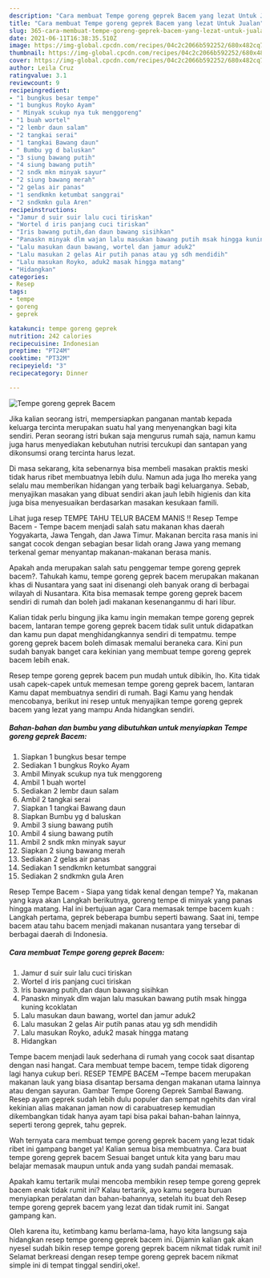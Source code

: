 ```yaml
---
description: "Cara membuat Tempe goreng geprek Bacem yang lezat Untuk Jualan"
title: "Cara membuat Tempe goreng geprek Bacem yang lezat Untuk Jualan"
slug: 365-cara-membuat-tempe-goreng-geprek-bacem-yang-lezat-untuk-jualan
date: 2021-06-11T16:38:35.510Z
image: https://img-global.cpcdn.com/recipes/04c2c2066b592252/680x482cq70/tempe-goreng-geprek-bacem-foto-resep-utama.jpg
thumbnail: https://img-global.cpcdn.com/recipes/04c2c2066b592252/680x482cq70/tempe-goreng-geprek-bacem-foto-resep-utama.jpg
cover: https://img-global.cpcdn.com/recipes/04c2c2066b592252/680x482cq70/tempe-goreng-geprek-bacem-foto-resep-utama.jpg
author: Leila Cruz
ratingvalue: 3.1
reviewcount: 9
recipeingredient:
- "1 bungkus besar tempe"
- "1 bungkus Royko Ayam"
- " Minyak scukup nya tuk menggoreng"
- "1 buah wortel"
- "2 lembr daun salam"
- "2 tangkai serai"
- "1 tangkai Bawang daun"
- " Bumbu yg d baluskan"
- "3 siung bawang putih"
- "4 siung bawang putih"
- "2 sndk mkn minyak sayur"
- "2 siung bawang merah"
- "2 gelas air panas"
- "1 sendkmkn ketumbat sanggrai"
- "2 sndkmkn gula Aren"
recipeinstructions:
- "Jamur d suir suir lalu cuci tiriskan"
- "Wortel d iris panjang cuci tiriskan"
- "Iris bawang putih,dan daun bawang sisihkan"
- "Panaskn minyak dlm wajan lalu masukan bawang putih msak hingga kuning kcoklatan"
- "Lalu masukan daun bawang, wortel dan jamur aduk2"
- "Lalu masukan 2 gelas Air putih panas atau yg sdh mendidih"
- "Lalu masukan Royko, aduk2 masak hingga matang"
- "Hidangkan"
categories:
- Resep
tags:
- tempe
- goreng
- geprek

katakunci: tempe goreng geprek 
nutrition: 242 calories
recipecuisine: Indonesian
preptime: "PT24M"
cooktime: "PT32M"
recipeyield: "3"
recipecategory: Dinner

---
```



![Tempe goreng geprek Bacem](https://img-global.cpcdn.com/recipes/04c2c2066b592252/680x482cq70/tempe-goreng-geprek-bacem-foto-resep-utama.jpg)

Jika kalian seorang istri, mempersiapkan panganan mantab kepada keluarga tercinta merupakan suatu hal yang menyenangkan bagi kita sendiri. Peran seorang istri bukan saja mengurus rumah saja, namun kamu juga harus menyediakan kebutuhan nutrisi tercukupi dan santapan yang dikonsumsi orang tercinta harus lezat.

Di masa  sekarang, kita sebenarnya bisa membeli masakan praktis meski tidak harus ribet membuatnya lebih dulu. Namun ada juga lho mereka yang selalu mau memberikan hidangan yang terbaik bagi keluarganya. Sebab, menyajikan masakan yang dibuat sendiri akan jauh lebih higienis dan kita juga bisa menyesuaikan berdasarkan masakan kesukaan famili. 

Lihat juga resep TEMPE TAHU TELUR BACEM MANIS !! Resep Tempe Bacem - Tempe bacem menjadi salah satu makanan khas daerah Yogyakarta, Jawa Tengah, dan Jawa Timur. Makanan bercita rasa manis ini sangat cocok dengan sebagian besar lidah orang Jawa yang memang terkenal gemar menyantap makanan-makanan berasa manis.

Apakah anda merupakan salah satu penggemar tempe goreng geprek bacem?. Tahukah kamu, tempe goreng geprek bacem merupakan makanan khas di Nusantara yang saat ini disenangi oleh banyak orang di berbagai wilayah di Nusantara. Kita bisa memasak tempe goreng geprek bacem sendiri di rumah dan boleh jadi makanan kesenanganmu di hari libur.

Kalian tidak perlu bingung jika kamu ingin memakan tempe goreng geprek bacem, lantaran tempe goreng geprek bacem tidak sulit untuk didapatkan dan kamu pun dapat menghidangkannya sendiri di tempatmu. tempe goreng geprek bacem boleh dimasak memalui beraneka cara. Kini pun sudah banyak banget cara kekinian yang membuat tempe goreng geprek bacem lebih enak.

Resep tempe goreng geprek bacem pun mudah untuk dibikin, lho. Kita tidak usah capek-capek untuk memesan tempe goreng geprek bacem, lantaran Kamu dapat membuatnya sendiri di rumah. Bagi Kamu yang hendak mencobanya, berikut ini resep untuk menyajikan tempe goreng geprek bacem yang lezat yang mampu Anda hidangkan sendiri.

<!--inarticleads1-->

##### Bahan-bahan dan bumbu yang dibutuhkan untuk menyiapkan Tempe goreng geprek Bacem:

1. Siapkan 1 bungkus besar tempe
1. Sediakan 1 bungkus Royko Ayam
1. Ambil  Minyak scukup nya tuk menggoreng
1. Ambil 1 buah wortel
1. Sediakan 2 lembr daun salam
1. Ambil 2 tangkai serai
1. Siapkan 1 tangkai Bawang daun
1. Siapkan  Bumbu yg d baluskan
1. Ambil 3 siung bawang putih
1. Ambil 4 siung bawang putih
1. Ambil 2 sndk mkn minyak sayur
1. Siapkan 2 siung bawang merah
1. Sediakan 2 gelas air panas
1. Sediakan 1 sendkmkn ketumbat sanggrai
1. Sediakan 2 sndkmkn gula Aren


Resep Tempe Bacem - Siapa yang tidak kenal dengan tempe? Ya, makanan yang kaya akan Langkah berikutnya, goreng tempe di minyak yang panas hingga matang. Hal ini bertujuan agar Cara memasak tempe bacem kuah : Langkah pertama, geprek beberapa bumbu seperti bawang. Saat ini, tempe bacem atau tahu bacem menjadi makanan nusantara yang tersebar di berbagai daerah di Indonesia. 

<!--inarticleads2-->

##### Cara membuat Tempe goreng geprek Bacem:

1. Jamur d suir suir lalu cuci tiriskan
1. Wortel d iris panjang cuci tiriskan
1. Iris bawang putih,dan daun bawang sisihkan
1. Panaskn minyak dlm wajan lalu masukan bawang putih msak hingga kuning kcoklatan
1. Lalu masukan daun bawang, wortel dan jamur aduk2
1. Lalu masukan 2 gelas Air putih panas atau yg sdh mendidih
1. Lalu masukan Royko, aduk2 masak hingga matang
1. Hidangkan


Tempe bacem menjadi lauk sederhana di rumah yang cocok saat disantap dengan nasi hangat. Cara membuat tempe bacem, tempe tidak digoreng lagi hanya cukup beri. RESEP TEMPE BACEM ~Tempe bacem merupakan makanan lauk yang biasa disantap bersama dengan makanan utama lainnya atau dengan sayuran. Gambar Tempe Goreng Geprek Sambal Bawang. Resep ayam geprek sudah lebih dulu populer dan sempat ngehits dan viral kekinian alias makanan jaman now di carabuatresep kemudian dikembangkan tidak hanya ayam tapi bisa pakai bahan-bahan lainnya, seperti terong geprek, tahu geprek. 

Wah ternyata cara membuat tempe goreng geprek bacem yang lezat tidak ribet ini gampang banget ya! Kalian semua bisa membuatnya. Cara buat tempe goreng geprek bacem Sesuai banget untuk kita yang baru mau belajar memasak maupun untuk anda yang sudah pandai memasak.

Apakah kamu tertarik mulai mencoba membikin resep tempe goreng geprek bacem enak tidak rumit ini? Kalau tertarik, ayo kamu segera buruan menyiapkan peralatan dan bahan-bahannya, setelah itu buat deh Resep tempe goreng geprek bacem yang lezat dan tidak rumit ini. Sangat gampang kan. 

Oleh karena itu, ketimbang kamu berlama-lama, hayo kita langsung saja hidangkan resep tempe goreng geprek bacem ini. Dijamin kalian gak akan nyesel sudah bikin resep tempe goreng geprek bacem nikmat tidak rumit ini! Selamat berkreasi dengan resep tempe goreng geprek bacem nikmat simple ini di tempat tinggal sendiri,oke!.

